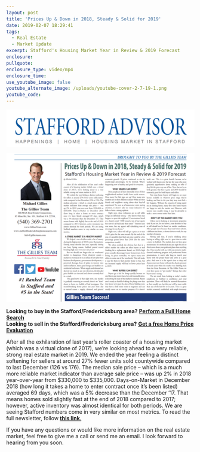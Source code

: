 ```yaml
---
layout: post
title: 'Prices Up & Down in 2018, Steady & Solid for 2019'
date: 2019-02-07 18:29:41
tags:
  - Real Estate
  - Market Update
excerpt: Stafford's Housing Market Year in Review & 2019 Forecast
enclosure:
pullquote:
enclosure_type: video/mp4
enclosure_time:
use_youtube_image: false
youtube_alternate_image: /uploads/youtube-cover-2-7-19-1.png
youtube_code:
---
```


![](/uploads/webp-net-resizeimage-15.png)

![](/uploads/webp-net-resizeimage-16.png)

**Looking to buy in the Stafford/Fredericksburg area?**&nbsp;**<u><a target="_blank" href="https://www.staffordfredericksburghomesearch.com/search/">Perform a Full Home Search</a></u>**<br>**Looking to sell in the Stafford/Fredericksburg area?**&nbsp;<u><strong><a target="_blank" href="https://www.staffordfredericksburghomesearch.com/homevalue/StaffordVA">Get a free Home Price Evaluation</a></strong></u>

After all the exhilaration of last year’s roller coaster of a housing market (which was a virtual clone of 2017), we’re looking ahead to a very reliable, strong real estate market in 2019. We ended the year feeling a distinct softening for sellers at around 27% fewer units sold countywide compared to last December (126 vs 176). The median sale price – which is a much more reliable market indicator than average sale price – was up 2% in 2018 year-over-year from $330,000 to $335,000. Days-on-Market in December 2018 (how long it takes a home to enter contract once it’s been listed) averaged 69 days, which was a 5% decrease than the December ’17. That means homes sold slightly fast at the end of 2018 compared to 2017; however, active inventory was almost identical for both periods. We are seeing Stafford numbers come in very similar on most metrics. To read the full newsletter, follow <u><a target="_blank" href="https://indd.adobe.com/view/0c441924-51cf-4a03-b86a-c9d88e4d6a37"><strong>this link</strong></a>.</u>

If you have any questions or would like more information on the real estate market, feel free to give me a call or send me an email. I look forward to hearing from you soon.